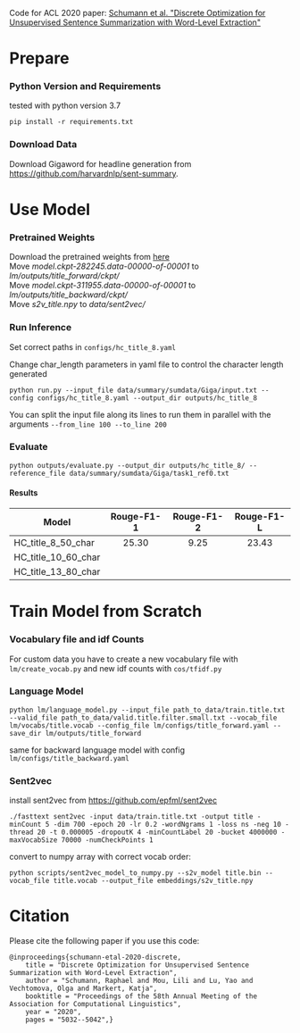 Code for ACL 2020 paper: [Schumann et al. "Discrete Optimization for Unsupervised Sentence Summarization with Word-Level Extraction"](https://www.aclweb.org/anthology/2020.acl-main.452.pdf)


Prepare
=======

### Python Version and Requirements
tested with python version 3.7
```
pip install -r requirements.txt
```

### Download Data
Download Gigaword for headline generation from https://github.com/harvardnlp/sent-summary.


Use Model
=========

### Pretrained Weights
Download the pretrained weights from [here](https://github.com/raphael-sch/HC_Sentence_Summarization/releases/tag/v1.0)  
Move *model.ckpt-282245.data-00000-of-00001* to *lm/outputs/title_forward/ckpt/*  
Move *model.ckpt-311955.data-00000-of-00001* to *lm/outputs/title_backward/ckpt/*  
Move *s2v_title.npy* to *data/sent2vec/*

### Run Inference
Set correct paths in `configs/hc_title_8.yaml`  

Change char_length parameters in yaml file to control the character length generated
```
python run.py --input_file data/summary/sumdata/Giga/input.txt --config configs/hc_title_8.yaml --output_dir outputs/hc_title_8
```

You can split the input file along its lines to run them in parallel with the arguments `--from_line 100 --to_line 200`

### Evaluate
```
python outputs/evaluate.py --output_dir outputs/hc_title_8/ --reference_file data/summary/sumdata/Giga/task1_ref0.txt
```

#### Results
| Model                 | Rouge-F1-1 | Rouge-F1-2  | Rouge-F1-L |
| --------------------- |:----------:|:-----------:|:----------:|
| HC_title_8_50_char    |    25.30   |    9.25     |    23.43   |
| HC_title_10_60_char   |            |             |            |
| HC_title_13_80_char   |            |             |            |



Train Model from Scratch
========================

### Vocabulary file and idf Counts
For custom data you have to create a new vocabulary file with `lm/create_vocab.py` and new idf counts with `cos/tfidf.py`  

### Language Model

```
python lm/language_model.py --input_file path_to_data/train.title.txt --valid_file path_to_data/valid.title.filter.small.txt --vocab_file lm/vocabs/title.vocab --config_file lm/configs/title_forward.yaml --save_dir lm/outputs/title_forward
```
same for backward language model with config `lm/configs/title_backward.yaml`

### Sent2vec
install sent2vec from https://github.com/epfml/sent2vec

```
./fasttext sent2vec -input data/train.title.txt -output title -minCount 5 -dim 700 -epoch 20 -lr 0.2 -wordNgrams 1 -loss ns -neg 10 -thread 20 -t 0.000005 -dropoutK 4 -minCountLabel 20 -bucket 4000000 -maxVocabSize 70000 -numCheckPoints 1
``` 

convert to numpy array with correct vocab order:
```
python scripts/sent2vec_model_to_numpy.py --s2v_model title.bin --vocab_file title.vocab --output_file embeddings/s2v_title.npy
```

Citation
=========
Please cite the following paper if you use this code:

```
@inproceedings{schumann-etal-2020-discrete,
    title = "Discrete Optimization for Unsupervised Sentence Summarization with Word-Level Extraction",
    author = "Schumann, Raphael and Mou, Lili and Lu, Yao and Vechtomova, Olga and Markert, Katja",
    booktitle = "Proceedings of the 58th Annual Meeting of the Association for Computational Linguistics",
    year = "2020",
    pages = "5032--5042",}
```
